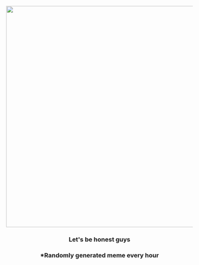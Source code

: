 <p align="center">
        <img src="https://i.redd.it/uyk26yow5tx81.jpg" width="600" height="600">
        </p>
        <h3 align="center">Let's be honest guys</h3>
        <h3 align="center">*Randomly generated meme every hour</h3>
    